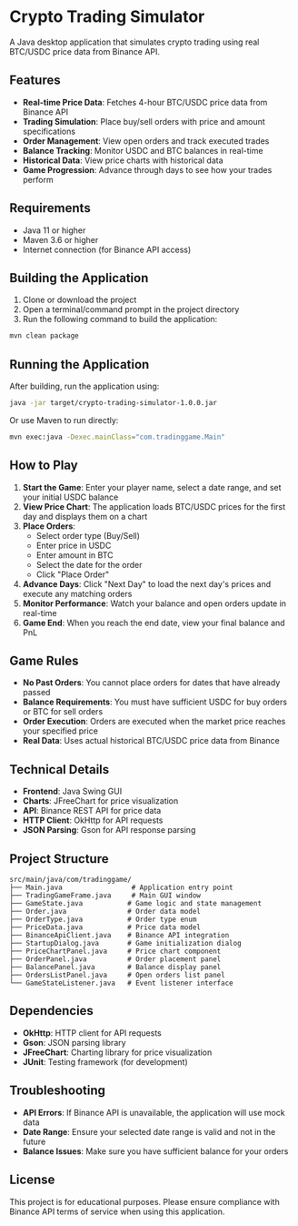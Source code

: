 # Crypto Trading Simulator

A Java desktop application that simulates crypto trading using real BTC/USDC price data from Binance API.

## Features

- **Real-time Price Data**: Fetches 4-hour BTC/USDC price data from Binance API
- **Trading Simulation**: Place buy/sell orders with price and amount specifications
- **Order Management**: View open orders and track executed trades
- **Balance Tracking**: Monitor USDC and BTC balances in real-time
- **Historical Data**: View price charts with historical data
- **Game Progression**: Advance through days to see how your trades perform

## Requirements

- Java 11 or higher
- Maven 3.6 or higher
- Internet connection (for Binance API access)

## Building the Application

1. Clone or download the project
2. Open a terminal/command prompt in the project directory
3. Run the following command to build the application:

```bash
mvn clean package
```

## Running the Application

After building, run the application using:

```bash
java -jar target/crypto-trading-simulator-1.0.0.jar
```

Or use Maven to run directly:

```bash
mvn exec:java -Dexec.mainClass="com.tradinggame.Main"
```

## How to Play

1. **Start the Game**: Enter your player name, select a date range, and set your initial USDC balance
2. **View Price Chart**: The application loads BTC/USDC prices for the first day and displays them on a chart
3. **Place Orders**: 
   - Select order type (Buy/Sell)
   - Enter price in USDC
   - Enter amount in BTC
   - Select the date for the order
   - Click "Place Order"
4. **Advance Days**: Click "Next Day" to load the next day's prices and execute any matching orders
5. **Monitor Performance**: Watch your balance and open orders update in real-time
6. **Game End**: When you reach the end date, view your final balance and PnL

## Game Rules

- **No Past Orders**: You cannot place orders for dates that have already passed
- **Balance Requirements**: You must have sufficient USDC for buy orders or BTC for sell orders
- **Order Execution**: Orders are executed when the market price reaches your specified price
- **Real Data**: Uses actual historical BTC/USDC price data from Binance

## Technical Details

- **Frontend**: Java Swing GUI
- **Charts**: JFreeChart for price visualization
- **API**: Binance REST API for price data
- **HTTP Client**: OkHttp for API requests
- **JSON Parsing**: Gson for API response parsing

## Project Structure

```
src/main/java/com/tradinggame/
├── Main.java                 # Application entry point
├── TradingGameFrame.java     # Main GUI window
├── GameState.java           # Game logic and state management
├── Order.java               # Order data model
├── OrderType.java           # Order type enum
├── PriceData.java           # Price data model
├── BinanceApiClient.java    # Binance API integration
├── StartupDialog.java       # Game initialization dialog
├── PriceChartPanel.java     # Price chart component
├── OrderPanel.java          # Order placement panel
├── BalancePanel.java        # Balance display panel
├── OrdersListPanel.java     # Open orders list panel
└── GameStateListener.java   # Event listener interface
```

## Dependencies

- **OkHttp**: HTTP client for API requests
- **Gson**: JSON parsing library
- **JFreeChart**: Charting library for price visualization
- **JUnit**: Testing framework (for development)

## Troubleshooting

- **API Errors**: If Binance API is unavailable, the application will use mock data
- **Date Range**: Ensure your selected date range is valid and not in the future
- **Balance Issues**: Make sure you have sufficient balance for your orders

## License

This project is for educational purposes. Please ensure compliance with Binance API terms of service when using this application. 